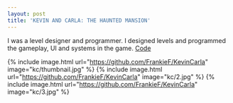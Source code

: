 ```yaml
---
layout: post
title: 'KEVIN AND CARLA: THE HAUNTED MANSION'
---
```


I was a level designer and programmer. I designed levels and programmed the gameplay, UI and systems in the game.
    [Code](https://github.com/FrankieF/KevinCarla)

{% include image.html url="https://github.com/FrankieF/KevinCarla" image="kc/thumbnail.jpg" %}
{% include image.html url="https://github.com/FrankieF/KevinCarla" image="kc/2.jpg" %}
{% include image.html url="https://github.com/FrankieF/KevinCarla" image="kc/3.jpg" %}